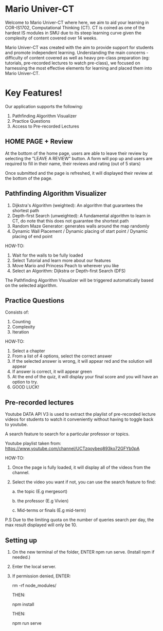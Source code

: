 # Mario Univer-CT
Welcome to Mario Univer-CT where here, we aim to aid your learning in COR-IS1702, Computational Thinking (CT). CT is coined as one of the hardest IS modules in SMU due to its steep learning curve given the complexity of content covered over 14 weeks. 

Mario Univer-CT was created with the aim to provide support for students and promote independent learning. Understanding the main concerns - difficulty of content covered as well as heavy pre-class preparation (eg: tutorials, pre-recorded lectures to watch pre-class), we focused on harnessing the most effective elements for learning and placed them into Mario Univer-CT.

# Key Features!
Our application supports the following:
1. Pathfinding Algorithm Visualizer
2. Practice Questions
3. Access to Pre-recorded Lectures 

## HOME PAGE + Review
At the bottom of the home page, users are able to leave their review by selecting the "LEAVE A REVIEW" button. A form will pop up and users are required to fill in their name, their reviews and rating (out of 5 stars)

Once submitted and the page is refreshed, it will displayed their review at the bottom of the page.


## Pathfinding Algorithm Visualizer
1. Dijkstra's Algorithm (weighted):  An algorithm that guarantees the shortest path
2. Depth-first Search (unweighted): A fundamental algorithm to learn in CT, do note that this does not guarantee the shortest path
3. Random Maze Generator: generates walls around the map randomly
4. Dynamic Wall Placement / Dynamic placing of start point / Dynamic placing of end point


HOW-TO:
1. Wait for the walls to be fully loaded
2. Select Tutorial and learn more about our features
3. Move Mario and Princess Peach to wherever you like
4. Select an Algorithm: Dijkstra or Depth-first Search (DFS)

The Pathfinding Algorithm Visualizer will be triggered automatically based on the selected algorithm.

## Practice Questions
Consists of: 
1. Counting
2. Complexity
3. Iteration

HOW-TO: 
1. Select a chapter 
2. From a list of 4 options, select the correct answer
3. If the selected answer is wrong, it will appear red and the solution will appear
4. If answer is correct, it will appear green
5. At the end of the quiz, it will display your final score and you will have an option to try.
6. GOOD LUCK!

## Pre-recorded lectures
Youtube DATA API V3 is used to extract the playlist of pre-recorded lecture videos for students to watch it conveniently without having to toggle back to youtube. 

A search feature to search for a particular professor or topics. 

Youtube playlist taken from: https://www.youtube.com/channel/UCTzqoybeq893ko72GFYb0pA 

HOW-TO: 
1. Once the page is fully loaded, it will display all of the videos from the channel. 
2. Select the video you want if not, you can use the search feature to find:


    a. the topic (E.g mergesort)


    b. the professor (E.g Vivien)


    c. Mid-terms or finals (E.g mid-term)


P.S Due to the limiting quota on the number of queries search per day, the max result displayed will only be 10.

## Setting up
1. On the new terminal of the folder, ENTER npm run serve. (Install npm if needed.)
2. Enter the local server.
3. If permission denied, ENTER:


    rm -rf node_modules/


    THEN:


    npm install


    THEN:


    npm run serve



